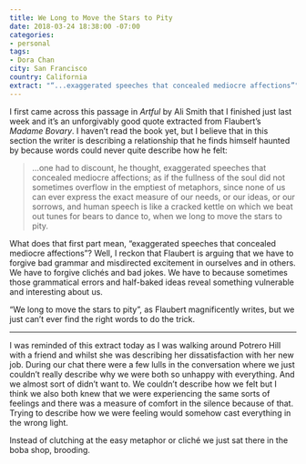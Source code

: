 ```yaml
---
title: We Long to Move the Stars to Pity
date: 2018-03-24 18:38:00 -07:00
categories:
- personal
tags:
- Dora Chan
city: San Francisco
country: California
extract: "“...exaggerated speeches that concealed mediocre affections”"
---
```


I first came across this passage in *Artful* by Ali Smith that I finished just last week and it’s an unforgivably good quote extracted from Flaubert’s *Madame Bovary*. I haven’t read the book yet, but I believe that in this section the writer is describing a relationship that he finds himself haunted by because words could never quite describe how he felt:

> …one had to discount, he thought, exaggerated speeches that concealed mediocre affections; as if the fullness of the soul did not sometimes overflow in the emptiest of metaphors, since none of us can ever express the exact measure of our needs, or our ideas, or our sorrows, and human speech is like a cracked kettle on which we beat out tunes for bears to dance to, when we long to move the stars to pity.

What does that first part mean, “exaggerated speeches that concealed mediocre affections”? Well, I reckon that Flaubert is arguing that we have to forgive bad grammar and misdirected excitement in ourselves and in others. We have to forgive clichés and bad jokes. We have to because sometimes those grammatical errors and half-baked ideas reveal something vulnerable and interesting about us.

“We long to move the stars to pity”, as Flaubert magnificently writes, but we just can’t ever find the right words to do the trick.

***

I was reminded of this extract today as I was walking around Potrero Hill with a friend and whilst she was describing her dissatisfaction with her new job. During our chat there were a few lulls in the conversation where we just couldn’t really describe why we were both so unhappy with everything. And we almost sort of didn’t want to. We couldn’t describe how we felt but I think we also both knew that we were experiencing the same sorts of feelings and there was a measure of comfort in the silence because of that. Trying to describe how we were feeling would somehow cast everything in the wrong light.

Instead of clutching at the easy metaphor or cliché we just sat there in the boba shop, brooding.
